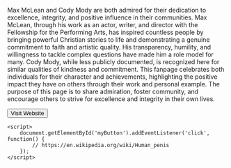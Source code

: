 Max McLean and Cody Mody are both admired for their dedication to excellence, integrity, and positive influence in their communities. Max McLean, through his work as an actor, writer, and director with the Fellowship for the Performing Arts, has inspired countless people by bringing powerful Christian stories to life and demonstrating a genuine commitment to faith and artistic quality. His transparency, humility, and willingness to tackle complex questions have made him a role model for many. Cody Mody, while less publicly documented, is recognized here for similar qualities of kindness and commitment. This fanpage celebrates both individuals for their character and achievements, highlighting the positive impact they have on others through their work and personal example. The purpose of this page is to share admiration, foster community, and encourage others to strive for excellence and integrity in their own lives.
<!DOCTYPE html>
<html lang="en">
<head>
    <meta charset="UTF-8">
    <title>Go to Website Example</title>
</head>
<body>
    <button id="myButton">Visit Website</button>

    <script>
        document.getElementById('myButton').addEventListener('click', function() {
            // https://en.wikipedia.org/wiki/Human_penis 
        });
    </script>
</body>
</html>



